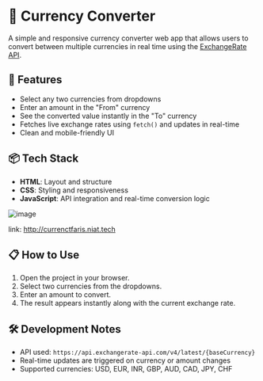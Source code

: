 # 💱 Currency Converter

A simple and responsive currency converter web app that allows users to convert between multiple currencies in real time using the [ExchangeRate API](https://www.exchangerate-api.com/).

## 🚀 Features

- Select any two currencies from dropdowns
- Enter an amount in the "From" currency
- See the converted value instantly in the "To" currency
- Fetches live exchange rates using `fetch()` and updates in real-time
- Clean and mobile-friendly UI

## 📦 Tech Stack

- **HTML**: Layout and structure
- **CSS**: Styling and responsiveness
- **JavaScript**: API integration and real-time conversion logic


![image](https://github.com/user-attachments/assets/9eb8c57f-d320-43df-9a69-6232deced873)

link: http://currenctfaris.niat.tech

## 📋 How to Use

1. Open the project in your browser.
2. Select two currencies from the dropdowns.
3. Enter an amount to convert.
4. The result appears instantly along with the current exchange rate.

## 🛠 Development Notes

- API used: `https://api.exchangerate-api.com/v4/latest/{baseCurrency}`
- Real-time updates are triggered on currency or amount changes
- Supported currencies: USD, EUR, INR, GBP, AUD, CAD, JPY, CHF


